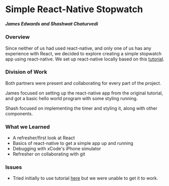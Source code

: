 # Simple React-Native Stopwatch
##### James Edwards and Shashwat Chaturvedi

### Overview

Since neither of us had used react-native, and only one of us has any experience with React, we decided to explore creating a simple stopwatch app using react-native.
We set up react-native locally based on this [tutorial](https://github.com/react-community/create-react-native-app).

### Division of Work

Both partners were present and collaborating for every part of the project.

James focused on setting up the react-native app from the original tutorial, and got a basic hello world program with some styling running.

Shash focused on implementing the timer and styling it, along with other components.

### What we Learned

* A refresher/first look at React
* Basics of react-native to get a simple app up and running
* Debugging with xCode's iPhone simulator
* Refresher on collaborating with git

### Issues

* Tried initially to use tutorial [here](https://facebook.github.io/react-native/docs/getting-started.html) but we were unable to get it to work.
